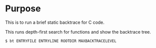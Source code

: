 # Purpose

This is to run a brief static backtrace for C code.

This runs depth-first search for functions and show the backtrace tree.


```
$ bt ENTRYFILE ENTRYLINE ROOTDIR MAXBACKTRACELEVEL
```

